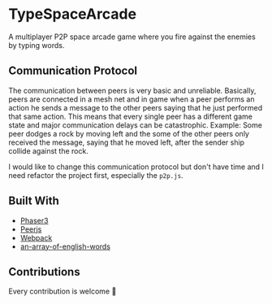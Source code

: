 # TypeSpaceArcade

A multiplayer P2P space arcade game where you fire against the enemies by typing words.

## Communication Protocol

The communication between peers is very basic and unreliable. Basically, peers are connected in a mesh net and in game when a peer performs an action he sends a message to the other peers saying that he just performed that same action. This means that every single peer has a different game state and major communication delays can be catastrophic. Example: Some peer dodges a rock by moving left and the some of the other peers only received the message, saying that he moved left, after the sender ship collide against the rock.

I would like to change this communication protocol but don't have time and I need refactor the project first, especially the ```p2p.js```.

## Built With

* [Phaser3](https://phaser.io/)
* [Peerjs](https://peerjs.com/)
* [Webpack](https://webpack.js.org/)
* [an-array-of-english-words](https://github.com/words/an-array-of-english-words)

## Contributions

Every contribution is welcome 🙂